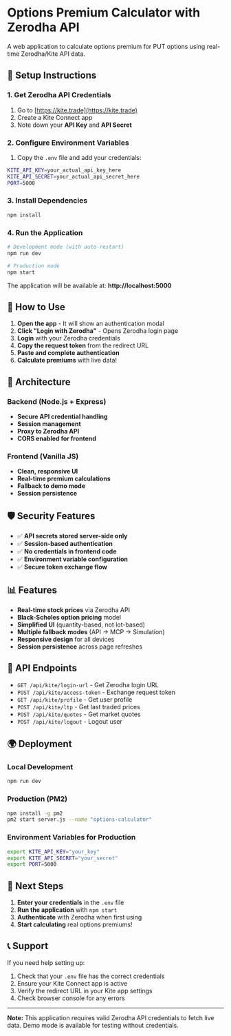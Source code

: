 # Options Premium Calculator with Zerodha API

A web application to calculate options premium for PUT options using real-time Zerodha/Kite API data.

## 🚀 Setup Instructions

### 1. Get Zerodha API Credentials

1. Go to [https://kite.trade](https://kite.trade)
2. Create a Kite Connect app
3. Note down your **API Key** and **API Secret**

### 2. Configure Environment Variables

1. Copy the `.env` file and add your credentials:
```bash
KITE_API_KEY=your_actual_api_key_here
KITE_API_SECRET=your_actual_api_secret_here
PORT=5000
```

### 3. Install Dependencies

```bash
npm install
```

### 4. Run the Application

```bash
# Development mode (with auto-restart)
npm run dev

# Production mode
npm start
```

The application will be available at: **http://localhost:5000**

## 📱 How to Use

1. **Open the app** - It will show an authentication modal
2. **Click "Login with Zerodha"** - Opens Zerodha login page
3. **Login** with your Zerodha credentials
4. **Copy the request token** from the redirect URL
5. **Paste and complete authentication**
6. **Calculate premiums** with live data!

## 🔧 Architecture

### Backend (Node.js + Express)
- **Secure API credential handling**
- **Session management**
- **Proxy to Zerodha API**
- **CORS enabled for frontend**

### Frontend (Vanilla JS)
- **Clean, responsive UI**
- **Real-time premium calculations**
- **Fallback to demo mode**
- **Session persistence**

## 🛡️ Security Features

- ✅ **API secrets stored server-side only**
- ✅ **Session-based authentication**
- ✅ **No credentials in frontend code**
- ✅ **Environment variable configuration**
- ✅ **Secure token exchange flow**

## 📊 Features

- **Real-time stock prices** via Zerodha API
- **Black-Scholes option pricing** model
- **Simplified UI** (quantity-based, not lot-based)
- **Multiple fallback modes** (API → MCP → Simulation)
- **Responsive design** for all devices
- **Session persistence** across page refreshes

## 🔗 API Endpoints

- `GET /api/kite/login-url` - Get Zerodha login URL
- `POST /api/kite/access-token` - Exchange request token
- `GET /api/kite/profile` - Get user profile
- `POST /api/kite/ltp` - Get last traded prices
- `POST /api/kite/quotes` - Get market quotes
- `POST /api/kite/logout` - Logout user

## 🌍 Deployment

### Local Development
```bash
npm run dev
```

### Production (PM2)
```bash
npm install -g pm2
pm2 start server.js --name "options-calculator"
```

### Environment Variables for Production
```bash
export KITE_API_KEY="your_key"
export KITE_API_SECRET="your_secret"
export PORT=5000
```

## 🎯 Next Steps

1. **Enter your credentials** in the `.env` file
2. **Run the application** with `npm start`
3. **Authenticate** with Zerodha when first using
4. **Start calculating** real options premiums!

## 📞 Support

If you need help setting up:
1. Check that your `.env` file has the correct credentials
2. Ensure your Kite Connect app is active
3. Verify the redirect URL in your Kite app settings
4. Check browser console for any errors

---

**Note:** This application requires valid Zerodha API credentials to fetch live data. Demo mode is available for testing without credentials.